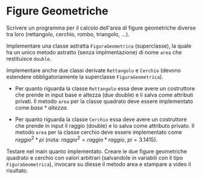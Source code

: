 # Figure Geometriche

Scrivere un programma per il calcolo dell'area di figure geometriche diverse 
tra loro (rettangolo, cerchio, rombo, triangolo, ...).

Implementare una classe astratta `FiguraGeometrica` (superclasse), la quale 
ha un unico metodo astratto (senza implmentazione) di nome `area` che 
restituisce `double`.

Implementare anche due classi derivate `Rettangolo` e `Cerchio` (devono estendere
obbligatoriamente la superclasse `FiguraGeometrica`). 

* Per quanto riguarda la classe `Rettangolo` essa deve avere un costruttore che prende in input base e altezza (due double) e li salva come attributi privati. Il metodo `area` per la classe quadrato deve essere implementato come $base * altezza$. 

* Per quanto riguarda la classe `Cerchio` essa deve avere un costruttore che prende in input il raggio (double) e lo salva come attributo privato. Il metodo `area` per la classe cerchio deve essere implementato come $raggio^2 * pi$ (nota: $raggio^2 = raggio*raggio$, $pi = 3.1415$).

Testare nel main quanto implementato. Creare le due figure geometriche quadrato e cerchio con valori arbitrari (salvandole in variabili con il tipo `FiguraGeometrica`), invocare su diesse il metodo area e stampare a video il risultato.
